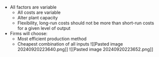 - All factors are variable
	- All costs are variable
	- Alter plant capacity
	- Flexibility, long-run costs should not be more than short-run costs for a given level of output
- Firms will choose:
	- Most efficient production method
	- Cheapest combination of all inputs
![[Pasted image 20240920223640.png]]
![[Pasted image 20240920223652.png]]
